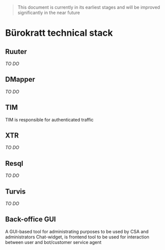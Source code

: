 > This document is currently in its earliest stages and will be improved significantly in the near future

# Bürokratt technical stack

## Ruuter
_TO DO_

## DMapper
_TO DO_

## TIM
TIM is responsible for authenticated traffic

## XTR
_TO DO_

## Resql
_TO DO_

## Turvis
_TO DO_

## Back-office GUI
A GUI-based tool for administrating purposes to be used by CSA and administrators
Chat-widget, is frontend tool to be used for interaction between user and bot/customer service agent
